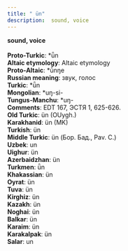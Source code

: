```yaml
---
title: " ün"
description:  sound, voice
---
```

<strong> sound, voice</strong><br><br>
<strong>Proto-Turkic</strong>:  *ǖn<br>
<strong>Altaic etymology</strong>:  Altaic etymology<br>
<strong> Proto-Altaic</strong>:  *ū́nŋe<br>
<strong>Russian meaning</strong>:  звук, голос<br>
<strong>Turkic</strong>:  *ǖn<br>
<strong>Mongolian</strong>:  *uŋ-si-<br>
<strong>Tungus-Manchu</strong>:  *uŋ-<br>
<strong>Comments</strong>:  EDT 167, ЭСТЯ 1, 625-626.<br>
<strong>Old Turkic</strong>:  ün (OUygh.)<br>
<strong>Karakhanid</strong>:  ün (MK)<br>
<strong>Turkish</strong>:  ün<br>
<strong>Middle Turkic</strong>:  ün (Бор. Бад., Pav. C.)<br>
<strong>Uzbek</strong>:  un<br>
<strong>Uighur</strong>:  ün<br>
<strong>Azerbaidzhan</strong>:  ün<br>
<strong>Turkmen</strong>:  ǖn<br>
<strong>Khakassian</strong>:  ün<br>
<strong>Oyrat</strong>:  ün<br>
<strong>Tuva</strong>:  ün<br>
<strong>Kirghiz</strong>:  ün<br>
<strong>Kazakh</strong>:  ün<br>
<strong>Noghai</strong>:  ün<br>
<strong>Balkar</strong>:  ün<br>
<strong>Karaim</strong>:  ün<br>
<strong>Karakalpak</strong>:  ün<br>
<strong>Salar</strong>:  un<br>


